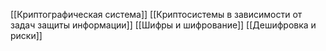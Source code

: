 [[Криптографическая система]]
[[Криптосистемы в зависимости от задач защиты информации]]
[[Шифры и шифрование]]
[[Дешифровка и риски]]

